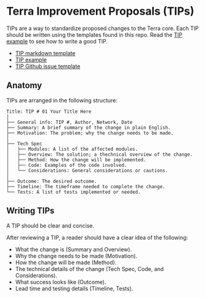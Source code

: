 # Terra Improvement Proposals (TIPs)

TIPs are a way to standardize proposed changes to the Terra core. Each TIP should be written using the templates found in this repo. Read the [TIP example](./tip-example.md) to see how to write a good TIP. 

- [TIP markdown template](./tip-template.md)
- [TIP example](./tip-example.md)
- [TIP Github issue template](./.github/ISSUE_TEMPLATE/terra-improvement-proposal--tip-.md)


## Anatomy

TIPs are arranged in the following structure:

```
Title: TIP # 01 Your Title Here
│ 
├── General info: TIP #, Author, Network, Date
├── Summary: A brief summary of the change in plain English. 
├── Motivation: The problem; why the change needs to be made.
│ 
├── Tech Spec
│   ├── Modules: A list of the affected modules. 
│   ├── Overview: The solution; a thechnical overview of the change. 
│   ├── Method: How the change will be implemented.
│   ├── Code: Examples of the code involved. 
│   └── Considerations: General considerations or cautions. 
│ 
├── Outcome: The desired outcome. 
├── Timeline: The timeframe needed to complete the change.
└── Tests: A list of tests implemented or needed. 
```

## Writing TIPs

A TIP should be clear and concise. 

After reviewing a TIP, a reader should have a clear idea of the following:

- What the change is (Summary and Overview).
- Why the change needs to be made (Motivation).
- How the change will be made (Method).
- The technical details of the change (Tech Spec, Code, and Considerations).
- What success looks like (Outcome).
- Lead time and testing details (Timeline, Tests).

